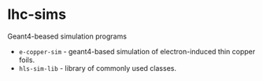# lhc-sims
Geant4-beased simulation programs

* `e-copper-sim` - geant4-based simulation of electron-induced thin copper foils.
* `hls-sim-lib` - library of commonly used classes.
